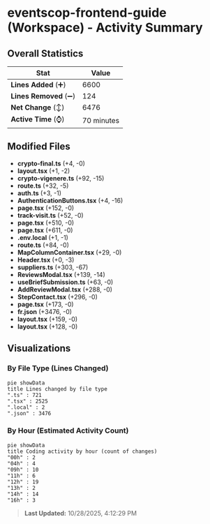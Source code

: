 # eventscop-frontend-guide (Workspace) - Activity Summary 

## Overall Statistics

| Stat                   | Value                                                             |
| ---------------------- | ----------------------------------------------------------------- |
| **Lines Added** (➕)   | 6600                                          |
| **Lines Removed** (➖) | 124                                        |
| **Net Change** (↕)    | 6476                |
| **Active Time** (⌚)   | 70 minutes |


## Modified Files
- **crypto-final.ts** (+4, -0)
- **layout.tsx** (+1, -2)
- **crypto-vigenere.ts** (+92, -15)
- **route.ts** (+32, -5)
- **auth.ts** (+3, -1)
- **AuthenticationButtons.tsx** (+4, -16)
- **page.tsx** (+152, -0)
- **track-visit.ts** (+52, -0)
- **page.tsx** (+510, -0)
- **page.tsx** (+611, -0)
- **.env.local** (+1, -1)
- **route.ts** (+84, -0)
- **MapColumnContainer.tsx** (+29, -0)
- **Header.tsx** (+0, -3)
- **suppliers.ts** (+303, -67)
- **ReviewsModal.tsx** (+139, -14)
- **useBriefSubmission.ts** (+63, -0)
- **AddReviewModal.tsx** (+288, -0)
- **StepContact.tsx** (+296, -0)
- **page.tsx** (+173, -0)
- **fr.json** (+3476, -0)
- **layout.tsx** (+159, -0)
- **layout.tsx** (+128, -0)

## Visualizations

### By File Type (Lines Changed)

```mermaid
pie showData
title Lines changed by file type
".ts" : 721
".tsx" : 2525
".local" : 2
".json" : 3476
```

### By Hour (Estimated Activity Count)

```mermaid
pie showData
title Coding activity by hour (count of changes)
"00h" : 2
"04h" : 4
"09h" : 10
"11h" : 6
"12h" : 19
"13h" : 2
"14h" : 14
"16h" : 3
```


> **Last Updated:** 10/28/2025, 4:12:29 PM